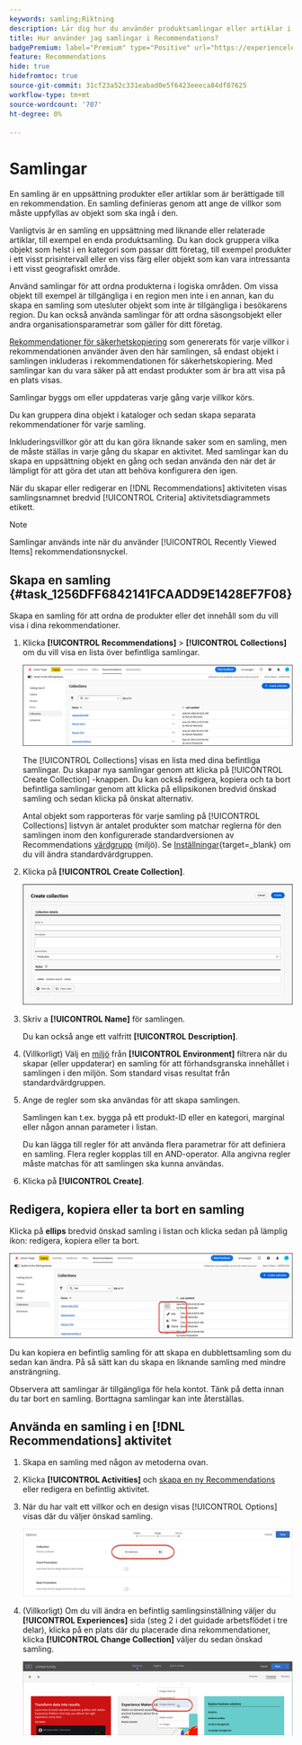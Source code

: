 ```yaml
---
keywords: samling;Riktning
description: Lär dig hur du använder produktsamlingar eller artiklar i [!DNL Target Recommendations].
title: Hur använder jag samlingar i Recommendations?
badgePremium: label="Premium" type="Positive" url="https://experienceleague.adobe.com/docs/target/using/introduction/intro.html?lang=en#premium newtab=true" tooltip="Se vad som ingår i Target Premium."
feature: Recommendations
hide: true
hidefromtoc: true
source-git-commit: 31cf23a52c331eabad0e5f6423eeeca84df87625
workflow-type: tm+mt
source-wordcount: '707'
ht-degree: 0%

---
```


# Samlingar

En samling är en uppsättning produkter eller artiklar som är berättigade till en rekommendation. En samling definieras genom att ange de villkor som måste uppfyllas av objekt som ska ingå i den.

Vanligtvis är en samling en uppsättning med liknande eller relaterade artiklar, till exempel en enda produktsamling. Du kan dock gruppera vilka objekt som helst i en kategori som passar ditt företag, till exempel produkter i ett visst prisintervall eller en viss färg eller objekt som kan vara intressanta i ett visst geografiskt område.

Använd samlingar för att ordna produkterna i logiska områden. Om vissa objekt till exempel är tillgängliga i en region men inte i en annan, kan du skapa en samling som utesluter objekt som inte är tillgängliga i besökarens region. Du kan också använda samlingar för att ordna säsongsobjekt eller andra organisationsparametrar som gäller för ditt företag.

[Rekommendationer för säkerhetskopiering](/help/main/c-recommendations/c-algorithms/backup-recs.md) som genererats för varje villkor i rekommendationen använder även den här samlingen, så endast objekt i samlingen inkluderas i rekommendationen för säkerhetskopiering. Med samlingar kan du vara säker på att endast produkter som är bra att visa på en plats visas.

Samlingar byggs om eller uppdateras varje gång varje villkor körs.

Du kan gruppera dina objekt i kataloger och sedan skapa separata rekommendationer för varje samling.

Inkluderingsvillkor gör att du kan göra liknande saker som en samling, men de måste ställas in varje gång du skapar en aktivitet. Med samlingar kan du skapa en uppsättning objekt en gång och sedan använda den när det är lämpligt för att göra det utan att behöva konfigurera den igen.

När du skapar eller redigerar en [!DNL Recommendations] aktiviteten visas samlingsnamnet bredvid [!UICONTROL Criteria] aktivitetsdiagrammets etikett.

>[!NOTE]
>
>Samlingar används inte när du använder [!UICONTROL Recently Viewed Items] rekommendationsnyckel.

## Skapa en samling {#task_1256DFF6842141FCAADD9E1428EF7F08}

Skapa en samling för att ordna de produkter eller det innehåll som du vill visa i dina rekommendationer.

1. Klicka **[!UICONTROL Recommendations]** > **[!UICONTROL Collections]** om du vill visa en lista över befintliga samlingar.

   ![Samlingslista](assets/collections-list.png)

   The [!UICONTROL Collections] visas en lista med dina befintliga samlingar. Du skapar nya samlingar genom att klicka på [!UICONTROL Create Collection] -knappen. Du kan också redigera, kopiera och ta bort befintliga samlingar genom att klicka på ellipsikonen bredvid önskad samling och sedan klicka på önskat alternativ.

   Antal objekt som rapporteras för varje samling på [!UICONTROL Collections] listvyn är antalet produkter som matchar reglerna för den samlingen inom den konfigurerade standardversionen av Recommendations [värdgrupp](/help/main/administrating-target/hosts.md) (miljö). Se [Inställningar](https://experienceleague.adobe.com/docs/target-dev/developer/recommendations.html){target=_blank} om du vill ändra standardvärdgruppen.

1. Klicka på **[!UICONTROL Create Collection]**.

   ![Skapa samling](/help/main/c-recommendations/c-products/assets/create-collection.png)

1. Skriv a **[!UICONTROL Name]** för samlingen.

   Du kan också ange ett valfritt **[!UICONTROL Description]**.

1. (Villkorligt) Välj en [miljö](/help/main/administrating-target/environments.md) från **[!UICONTROL Environment]** filtrera när du skapar (eller uppdaterar) en samling för att förhandsgranska innehållet i samlingen i den miljön. Som standard visas resultat från standardvärdgruppen.

1. Ange de regler som ska användas för att skapa samlingen.

   Samlingen kan t.ex. bygga på ett produkt-ID eller en kategori, marginal eller någon annan parameter i listan.

   Du kan lägga till regler för att använda flera parametrar för att definiera en samling. Flera regler kopplas till en AND-operator. Alla angivna regler måste matchas för att samlingen ska kunna användas.

1. Klicka på **[!UICONTROL Create]**.

<!-- ## Create a collection using [!UICONTROL Advanced Search]

You can also create collections using [!UICONTROL Advanced Search] on the [Catalog Search](/help/main/c-recommendations/c-products/catalog-search.md#save-as) page ([!UICONTROL Recommendations] > [!UICONTROL Catalog Search] > [!UICONTROL Advanced Search]). 

![Save as dialog](/help/main/c-recommendations/c-products/assets/save-as.png)

After creating a search using "id > contains," for example, you can then click [!UICONTROL Save As] > [!UICONTROL Collection].

>[!IMPORTANT]
>
>The [!UICONTROL Advanced Search] functionality is case-insensitive; however, products returned at the time of delivery are based on case-sensitive search. This mismatch might lead to confusion. Ensure that you consider case-sensitivity when you create collections based on results using the [!UICONTROL Advanced Search] functionality. For example, if you perform a search for "Holiday," that initial search lists results containing "Holiday" and "holiday." If you then create a catalog with the intent to return products containing "holiday," only products containing "holiday" are returned. Products containing "Holiday" are not returned. -->

## Redigera, kopiera eller ta bort en samling

Klicka på **ellips** bredvid önskad samling i listan och klicka sedan på lämplig ikon: redigera, kopiera eller ta bort.

![Hovringsikoner: redigera, kopiera och ta bort](/help/main/c-recommendations/c-products/assets/hover-icons-new.png)

Du kan kopiera en befintlig samling för att skapa en dubblettsamling som du sedan kan ändra. På så sätt kan du skapa en liknande samling med mindre ansträngning.

Observera att samlingar är tillgängliga för hela kontot. Tänk på detta innan du tar bort en samling. Borttagna samlingar kan inte återställas.

## Använda en samling i en [!DNL Recommendations] aktivitet

1. Skapa en samling med någon av metoderna ovan.

1. Klicka **[!UICONTROL Activities]** och [skapa en ny Recommendations](/help/main/c-recommendations/t-create-recs-activity/create-recs-activity.md) eller redigera en befintlig aktivitet.

1. När du har valt ett villkor och en design visas [!UICONTROL Options] visas där du väljer önskad samling.

   ![Välj samlingsalternativ](/help/main/c-recommendations/c-products/assets/choose-collection.png)

1. (Villkorligt) Om du vill ändra en befintlig samlingsinställning väljer du **[!UICONTROL Experiences]** sida (steg 2 i det guidade arbetsflödet i tre delar), klicka på en plats där du placerade dina rekommendationer, klicka **[!UICONTROL Change Collection]** väljer du sedan önskad samling.

   ![Ändra samlingsalternativ](/help/main/c-recommendations/c-products/assets/change-collection.png)